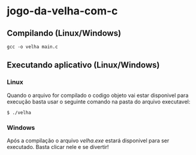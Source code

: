 # jogo-da-velha-com-c

## Compilando (Linux/Windows)
```
gcc -o velha main.c
```
## Executando aplicativo (Linux/Windows)
### Linux
Quando o arquivo for compilado o codigo objeto vai estar disponivel para execução basta usar o seguinte comando na pasta do arquivo executavel:
```
$ ./velha
```
### Windows
Após a compilação o arquivo *velha.exe* estará disponivel para ser executado. Basta clicar nele e se divertir!
